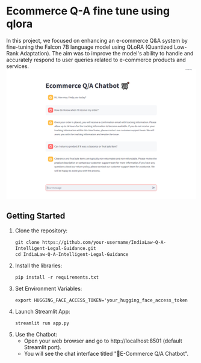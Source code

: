# Ecommerce Q-A fine tune using qlora
In this project, we focused on enhancing an e-commerce Q&A system by fine-tuning the Falcon 7B language model using QLoRA (Quantized Low-Rank Adaptation). The aim was to improve the model's ability to handle and accurately respond to user queries related to e-commerce products and services.
![My Image](output.png)

## Getting Started
1. Clone the repository:
   ```
   git clone https://github.com/your-username/IndiaLaw-Q-A-Intelligent-Legal-Guidance.git
   cd IndiaLaw-Q-A-Intelligent-Legal-Guidance
   ```
2. Install the libraries:
   ```
   pip install -r requirements.txt
   ```
3. Set Environment Variables:
   ```
   export HUGGING_FACE_ACCESS_TOKEN='your_hugging_face_access_token
   ```
4. Launch Streamlit App:
   ```
   streamlit run app.py
   ```
5. Use the Chatbot:
   * Open your web browser and go to http://localhost:8501 (default Streamlit port).
   * You will see the chat interface titled "🛒E-Commerce Q/A Chatbot".
